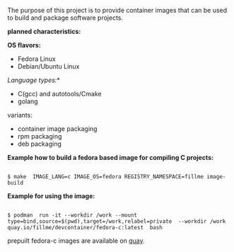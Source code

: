 
The purpose of this project is to provide container images that can be used to build and package software projects.


**planned characteristics:**

**OS flavors:**
* Fedora Linux
* Debian/Ubuntu Linux

*Language types:**

* C(gcc) and autotools/Cmake
* golang

variants:

* container image packaging
* rpm packaging
* deb packaging


**Example how to build a fedora based image for compiling C projects:**

```console

$ make  IMAGE_LANG=c IMAGE_OS=fedora REGISTRY_NAMESPACE=fillme image-build

```

**Example for using the image:**


```console

$ podman  run -it --workdir /work --mount type=bind,source=$(pwd),target=/work,relabel=private  --workdir /work quay.io/fillme/devcontainer/fedora-c:latest  bash  

```

prepuilt fedora-c images are available on [quay](https://quay.io/repository/madam/devcontainer/fedora-c).


